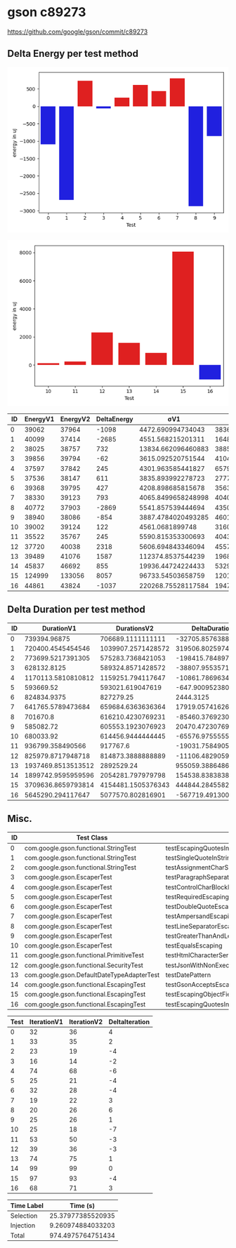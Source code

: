 # gson c89273


https://github.com/google/gson/commit/c89273



## Delta Energy per test method

![](./gson_delta_energy_0_v.png)

![](./gson_delta_energy_1_v.png)


| ID | EnergyV1 | EnergyV2 | DeltaEnergy | σV1 | σV2 |
| --- | --- | --- | --- | --- | --- |
| 0 | 39062 | 37964 | -1098 | 4472.690994734043 | 3836.6223172936316 |
| 1 | 40099 | 37414 | -2685 | 4551.568215201311 | 16480.089402620582 |
| 2 | 38025 | 38757 | 732 | 13834.662096460883 | 3885.0291920028967 |
| 3 | 39856 | 39794 | -62 | 3615.092520751544 | 4104.152541845234 |
| 4 | 37597 | 37842 | 245 | 4301.963585441827 | 6579.513277570248 |
| 5 | 37536 | 38147 | 611 | 3835.893992278723 | 2777.446061735554 |
| 6 | 39368 | 39795 | 427 | 4208.898685815678 | 3563.3009738663873 |
| 7 | 38330 | 39123 | 793 | 4065.8499658248998 | 4040.234206859918 |
| 8 | 40772 | 37903 | -2869 | 5541.857539444694 | 4350.443465968926 |
| 9 | 38940 | 38086 | -854 | 3887.4784020493285 | 4601.0365511126465 |
| 10 | 39002 | 39124 | 122 | 4561.0681899748 | 3160.2255413533735 |
| 11 | 35522 | 35767 | 245 | 5590.815353300693 | 4043.2567069628412 |
| 12 | 37720 | 40038 | 2318 | 5606.694843346094 | 4557.592739197842 |
| 13 | 39489 | 41076 | 1587 | 112374.8537544239 | 196885.28380301956 |
| 14 | 45837 | 46692 | 855 | 19936.44724224433 | 53295.46024652083 |
| 15 | 124999 | 133056 | 8057 | 96733.54503658759 | 120119.22312266585 |
| 16 | 44861 | 43824 | -1037 | 220268.75528117584 | 194718.395390526 |

## Delta Duration per test method


| ID | DurationV1 | DurationsV2 | DeltaDuration |
| --- | --- | --- | --- |
| 0 | 739394.96875 | 706689.1111111111 | -32705.857638888876 |
| 1 | 720400.4545454546 | 1039907.2571428572 | 319506.8025974026 |
| 2 | 773699.5217391305 | 575283.7368421053 | -198415.7848970252 |
| 3 | 628132.8125 | 589324.8571428572 | -38807.95535714284 |
| 4 | 1170113.5810810812 | 1159251.794117647 | -10861.786963434191 |
| 5 | 593669.52 | 593021.619047619 | -647.9009523809655 |
| 6 | 824834.9375 | 827279.25 | 2444.3125 |
| 7 | 641765.5789473684 | 659684.6363636364 | 17919.057416267926 |
| 8 | 701670.8 | 616210.4230769231 | -85460.37692307692 |
| 9 | 585082.72 | 605553.1923076923 | 20470.472307692282 |
| 10 | 680033.92 | 614456.9444444445 | -65576.97555555555 |
| 11 | 936799.358490566 | 917767.6 | -19031.758490566048 |
| 12 | 825979.8717948718 | 814873.3888888889 | -11106.482905982877 |
| 13 | 1937469.8513513512 | 2892529.24 | 955059.388648649 |
| 14 | 1899742.9595959596 | 2054281.797979798 | 154538.8383838383 |
| 15 | 3709636.8659793814 | 4154481.1505376343 | 444844.2845582529 |
| 16 | 5645290.294117647 | 5077570.802816901 | -567719.4913007459 |

## Misc.

| ID | Test Class | Test Method |
| --- | --- | --- |
| 0 | com.google.gson.functional.StringTest | testEscapingQuotesInStringSerialization |
| 1 | com.google.gson.functional.StringTest | testSingleQuoteInStringSerialization |
| 2 | com.google.gson.functional.StringTest | testAssignmentCharSerialization |
| 3 | com.google.gson.EscaperTest | testParagraphSeparatorEscaping |
| 4 | com.google.gson.EscaperTest | testControlCharBlockEscaping |
| 5 | com.google.gson.EscaperTest | testRequiredEscapingUnicodeCharacter |
| 6 | com.google.gson.EscaperTest | testDoubleQuoteEscaping |
| 7 | com.google.gson.EscaperTest | testAmpersandEscaping |
| 8 | com.google.gson.EscaperTest | testLineSeparatorEscaping |
| 9 | com.google.gson.EscaperTest | testGreaterThanAndLessThanEscaping |
| 10 | com.google.gson.EscaperTest | testEqualsEscaping |
| 11 | com.google.gson.functional.PrimitiveTest | testHtmlCharacterSerialization |
| 12 | com.google.gson.functional.SecurityTest | testJsonWithNonExectuableTokenSerialization |
| 13 | com.google.gson.DefaultDateTypeAdapterTest | testDatePattern |
| 14 | com.google.gson.functional.EscapingTest | testGsonAcceptsEscapedAndNonEscapedJsonDeserialization |
| 15 | com.google.gson.functional.EscapingTest | testEscapingObjectFields |
| 16 | com.google.gson.functional.EscapingTest | testEscapingQuotesInStringArray |




| Test | IterationV1 | IterationV2 | DeltaIteration |
| --- | --- | --- | --- |
| 0 | 32 | 36 | 4 |
| 1 | 33 | 35 | 2 |
| 2 | 23 | 19 | -4 |
| 3 | 16 | 14 | -2 |
| 4 | 74 | 68 | -6 |
| 5 | 25 | 21 | -4 |
| 6 | 32 | 28 | -4 |
| 7 | 19 | 22 | 3 |
| 8 | 20 | 26 | 6 |
| 9 | 25 | 26 | 1 |
| 10 | 25 | 18 | -7 |
| 11 | 53 | 50 | -3 |
| 12 | 39 | 36 | -3 |
| 13 | 74 | 75 | 1 |
| 14 | 99 | 99 | 0 |
| 15 | 97 | 93 | -4 |
| 16 | 68 | 71 | 3 |



| Time Label | Time (s) |
| --- | --- |
| Selection | 25.37977385520935 |
| Injection | 9.260974884033203 |
| Total | 974.4975764751434 |


